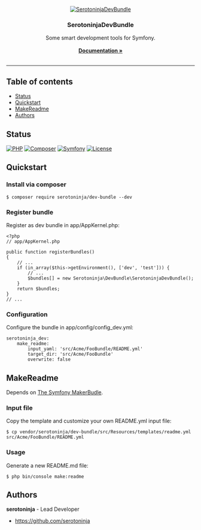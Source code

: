 <p align="center"><a href="https://github.com/serotoninja/dev-bundle" target="_blank"><img src="https://img.shields.io/badge/serotoninja/dev--bundle-0.0.2-322d2d.svg?&style=for-the-badge" alt="SerotoninjaDevBundle"></a></p><h3 align="center">SerotoninjaDevBundle</h3><p align="center">Some smart development tools for Symfony.<br/><br/><a href="doc/" target="_blank"><strong>Documentation »</strong></a><br/><br/></p><hr>

## Table of contents

- [Status](#status)
- [Quickstart](#quickstart)
- [MakeReadme](#makereadme)
- [Authors](#authors)

## Status

[![PHP](https://img.shields.io/badge/PHP-7.1.3-8892BF.svg?style=flat-square)](https://php.net/)
[![Composer](https://img.shields.io/badge/Composer-1.6.3-4444ff.svg?style=flat-square)](https://getcompser.com/)
[![Symfony](https://img.shields.io/badge/Symfony-3.4-222222.svg?style=flat-square)](https://www.symfony.com/)
[![License](https://img.shields.io/badge/License-MIT-1284bf.svg?style=flat-square)](LICENSE)

## Quickstart

### Install via composer

```$ composer require serotoninja/dev-bundle --dev```
### Register bundle

Register as dev bundle in app/AppKernel.php:

```
<?php
// app/AppKernel.php

public function registerBundles()
{
    // ...
    if (in_array($this->getEnvironment(), ['dev', 'test'])) {
        // ...
        $bundles[] = new Serotoninja\DevBundle\SerotoninjaDevBundle();
    }
    return $bundles;
}
// ...
```
### Configuration

Configure the bundle in app/config/config_dev.yml:

```
serotoninja_dev:
    make_readme:
        input_yaml: 'src/Acme/FooBundle/README.yml'
        target_dir: 'src/Acme/FooBundle'
        overwrite: false
```

## MakeReadme

Depends on [The Symfony MakerBudle](https://github.com/symfony/maker-bundle).

### Input file

Copy the template and customize your own README.yml input file:

```$ cp vendor/serotoninja/dev-bundle/src/Resources/templates/readme.yml src/Acme/FooBundle/README.yml```
### Usage

Generate a new README.md file:

```$ php bin/console make:readme```

## Authors

**serotoninja** - Lead Developer
- <https://github.com/serotoninja>

